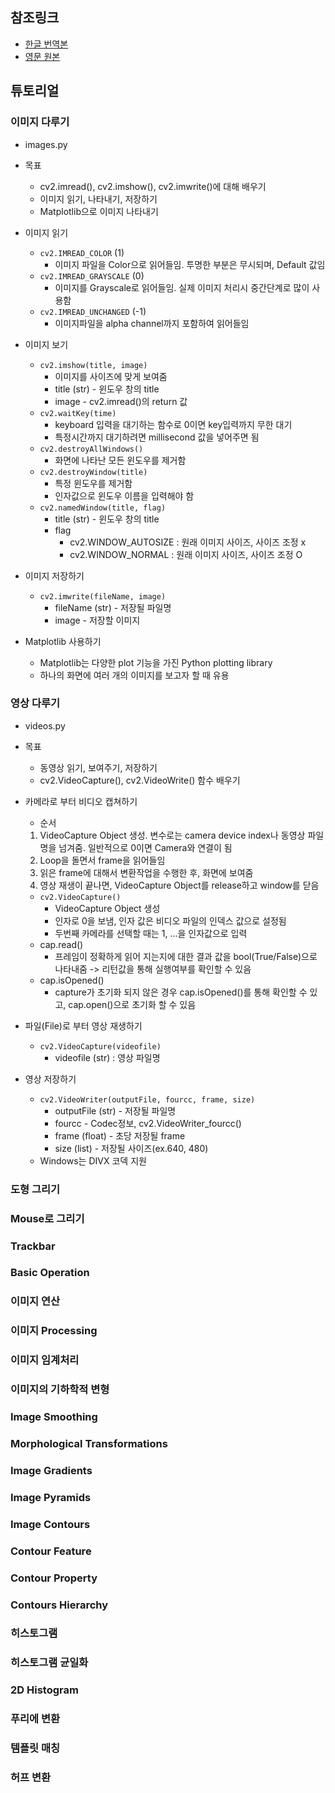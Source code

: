 ## 참조링크

- [한글 번역본](<https://opencv-python.readthedocs.io/en/latest/doc/01.imageStart/imageStart.html>)
- [영문 원본](<https://opencv-python-tutroals.readthedocs.io/en/latest/py_tutorials/py_gui/py_image_display/py_image_display.html#goals>)



## 튜토리얼

### 이미지 다루기

- images.py
- 목표
  - cv2.imread(), cv2.imshow(), cv2.imwrite()에 대해 배우기
  - 이미지 읽기, 나타내기, 저장하기
  - Matplotlib으로 이미지 나타내기

- 이미지 읽기
  - `cv2.IMREAD_COLOR` (1)
    - 이미지 파일을 Color으로 읽어들임. 투명한 부분은 무시되며, Default 값임
  - `cv2.IMREAD_GRAYSCALE` (0)
    - 이미지를 Grayscale로 읽어들임. 실제 이미지 처리시 중간단계로 많이 사용함
  - `cv2.IMREAD_UNCHANGED` (-1)
    - 이미지파일을 alpha channel까지 포함하여 읽어들임
- 이미지 보기
  - `cv2.imshow(title, image)`
    - 이미지를 사이즈에 맞게 보여줌
    - title (str) - 윈도우 창의 title
    - image - cv2.imread()의 return 값
  - `cv2.waitKey(time)`
    - keyboard 입력을 대기하는 함수로 0이면 key입력까지 무한 대기
    - 특정시간까지 대기하려면 millisecond 값을 넣어주면 됨
  - `cv2.destroyAllWindows()`
    - 화면에 나타난 모든 윈도우를 제거함
  - `cv2.destroyWindow(title)`
    - 특정 윈도우를 제거함
    - 인자값으로 윈도우 이름을 입력해야 함
  - `cv2.namedWindow(title, flag)`
    - title (str) - 윈도우 창의 title
    - flag
      - cv2.WINDOW_AUTOSIZE : 원래 이미지 사이즈, 사이즈 조정 x
      - cv2.WINDOW_NORMAL : 원래 이미지 사이즈, 사이즈 조정 O
- 이미지 저장하기
  - `cv2.imwrite(fileName, image)`
    - fileName (str) - 저장될 파일명
    - image - 저장할 이미지 
- Matplotlib 사용하기
  - Matplotlib는 다양한 plot 기능을 가진 Python plotting library
  - 하나의 화면에 여러 개의 이미지를 보고자 할 때 유용



### 영상 다루기

- videos.py

- 목표

  - 동영상 읽기, 보여주기, 저장하기
  - cv2.VideoCapture(), cv2.VideoWrite() 함수 배우기

- 카메라로 부터 비디오 캡쳐하기

  - 순서

  1. VideoCapture Object 생성. 변수로는 camera device index나 동영상 파일명을 넘겨줌. 일반적으로 0이면 Camera와 연결이 됨
  2. Loop을 돌면서 frame을 읽어들임
  3. 읽은 frame에 대해서 변환작업을 수행한 후, 화면에 보여줌
  4. 영상 재생이 끝나면, VideoCapture Object를 release하고 window를 닫음

  - `cv2.VideoCapture()`
    - VideoCapture Object 생성
    - 인자로 0을 보냄, 인자 값은 비디오 파일의 인덱스 값으로 설정됨
    - 두번째 카메라를 선택할 때는 1, ...을 인자값으로 입력
  - cap.read()
    - 프레임이 정확하게 읽어 지는지에 대한 결과 값을 bool(True/False)으로 나타내줌 -> 리턴값을 통해 실행여부를 확인할 수 있음
  - cap.isOpened()
    - capture가 초기화 되지 않은 경우 cap.isOpened()를 통해 확인할 수 있고, cap.open()으로 초기화 할 수 있음

- 파일(File)로 부터 영상 재생하기

  - `cv2.VideoCapture(videofile)`
    - videofile (str) : 영상 파일명

- 영상 저장하기

  - `cv2.VideoWriter(outputFile, fourcc, frame, size)`
    - outputFile (str) - 저장될 파일명
    - fourcc - Codec정보, cv2.VideoWriter_fourcc()
    - frame (float) - 초당 저장될 frame
    - size (list) - 저장될 사이즈(ex.640, 480)
  - Windows는 DIVX 코덱 지원



### 도형 그리기



### Mouse로 그리기



### Trackbar



### Basic Operation



### 이미지 연산



### 이미지 Processing



### 이미지 임계처리



### 이미지의 기하학적 변형



### Image Smoothing



### Morphological Transformations



### Image Gradients



### Image Pyramids



### Image Contours



### Contour Feature



### Contour Property



### Contours Hierarchy



### 히스토그램



### 히스토그램 균일화



### 2D Histogram



### 푸리에 변환



### 템플릿 매칭



### 허프 변환